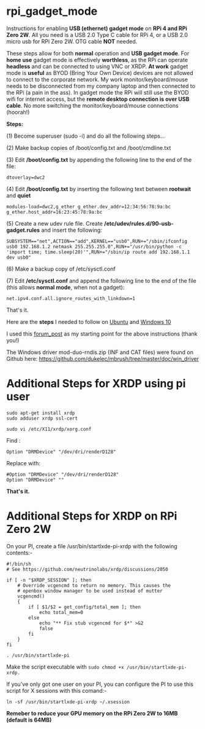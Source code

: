 # rpi_gadget_mode
Instructions for enabling **USB (ethernet) gadget mode** on **RPi 4 and RPi Zero 2W**. All you need is a USB 2.0 Type C cable for RPi 4, or a USB 2.0 micro usb for RPi Zero 2W. OTG cable **NOT** needed.

These steps allow for both **normal** operation and **USB gadget mode**. For **home use** gadget mode is effectively **worthless**, as the RPi can operate **headless** and can be connected to using VNC or XRDP. **At work** gadget mode is **useful** as BYOD (Bring Your Own Device) devices are not allowed to connect to the corporate network. My work monitor/keyboard/mouse needs to be disconnected from my company laptop and then connected to the RPi (a pain in the ass). In gadget mode the RPi will still use the BYOD wifi for internet access, but the **remote desktop connection is over USB cable**. No more switching the monitor/keyboard/mouse connections (hoorah!)

**Steps:**

(1) Become superuser (sudo -i) and do all the following steps...

(2) Make backup copies of /boot/config.txt and /boot/cmdline.txt

(3) Edit **/boot/config.txt** by appending the following line to the end of the file:

``` dtoverlay=dwc2 ```

(4) Edit **/boot/config.txt** by inserting the following text between **rootwait** and **quiet**

``` modules-load=dwc2,g_ether g_ether.dev_addr=12:34:56:78:9a:bc g_ether.host_addr=16:23:45:78:9a:bc ```

(5) Create a new udev rule file. Create **/etc/udev/rules.d/90-usb-gadget.rules** and insert the following:

``` SUBSYSTEM=="net",ACTION=="add",KERNEL=="usb0",RUN+="/sbin/ifconfig usb0 192.168.1.2 netmask 255.255.255.0",RUN+="/usr/bin/python -c 'import time; time.sleep(20)'",RUN+="/sbin/ip route add 192.168.1.1 dev usb0" ```

(6) Make a backup copy of /etc/sysctl.conf

(7) Edit **/etc/sysctl.conf** and append the following line to the end of the file (this allows **normal mode**, when not a gadget):

``` net.ipv4.conf.all.ignore_routes_with_linkdown=1 ```

That's it.

Here are the **steps** I needed to follow on [Ubuntu](https://github.com/charkster/rpi_gadget_mode/blob/main/ubuntu_install_instructions.md)
and [Windows 10](https://github.com/charkster/rpi_gadget_mode/blob/main/windows_10_install_instructions.md)

I used this [forum_post](https://forums.raspberrypi.com/viewtopic.php?t=306121&sid=6f23dece3a28a0281b971be8b0ec9763&start=25) as my starting point for the above instructions (thank you!)

The Windows driver mod-duo-rndis.zip (INF and CAT files) were found on Github here: https://github.com/dukelec/mbrush/tree/master/doc/win_driver

# Additional Steps for XRDP using pi user
```
sudo apt-get install xrdp
sudo adduser xrdp ssl-cert
```
```
sudo vi /etc/X11/xrdp/xorg.conf
```

Find :

``` Option "DRMDevice" "/dev/dri/renderD128" ```

Replace with:
```
#Option "DRMDevice" "/dev/dri/renderD128"
Option "DRMDevice" ""
```

**That's it.**

# Additional Steps for XRDP on RPi Zero 2W

On your PI, create a file /usr/bin/startlxde-pi-xrdp with the following contents:-

```
#!/bin/sh
# See https://github.com/neutrinolabs/xrdp/discussions/2050

if [ -n "$XRDP_SESSION" ]; then
    # Override vcgencmd to return no memory. This causes the
    # openbox window manager to be used instead of mutter
    vcgencmd()
    {
        if [ $1/$2 = get_config/total_mem ]; then
            echo total_mem=0
        else
            echo "** Fix stub vcgencmd for $*" >&2
            false
        fi
    }
fi

. /usr/bin/startlxde-pi
```

Make the script executable with ``` sudo chmod +x /usr/bin/startlxde-pi-xrdp. ```

If you've only got one user on your PI, you can configure the PI to use this script for X sessions with this comand:-
```
ln -sf /usr/bin/startlxde-pi-xrdp ~/.xsession
```
**Remeber to reduce your GPU memory on the RPi Zero 2W to 16MB (default is 64MB)**
